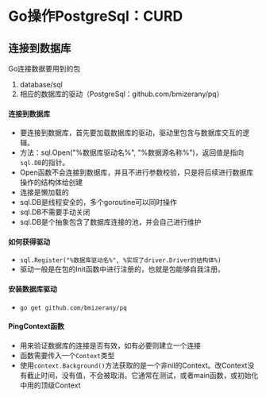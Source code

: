 # Go操作PostgreSql：CURD

## 连接到数据库
Go连接数据要用到的包
1. database/sql
2. 相应的数据库的驱动（PostgreSql：github.com/bmizerany/pq）

#### 连接到数据库
* 要连接到数据库，首先要加载数据库的驱动，驱动里包含与数据库交互的逻辑。
* 方法：sql.Open("%数据库驱动名%", "%数据源名称%")，返回值是指向`sql.DB`的指针。
* Open函数不会连接到数据库，并且不进行参数校验，只是将后续进行数据库操作的结构体给创建
* 连接是懒加载的
* sql.DB是线程安全的，多个goroutine可以同时操作
* sql.DB不需要手动关闭
* sql.DB是个抽象包含了数据库连接的池，并会自己进行维护

#### 如何获得驱动
* `sql.Register("%数据库驱动名%", %实现了driver.Driver的结构体%)`
* 驱动一般是在包的Init函数中进行注册的，也就是包能够自我注册。

#### 安装数据库驱动
* `go get github.com/bmizerany/pq`

#### PingContext函数
* 用来验证数据库的连接是否有效，如有必要则建立一个连接
* 函数需要传入一个`Context`类型
* 使用`context.Background()`方法获取的是一个非nil的Context。改Context没有截止时间，没有值，不会被取消。它通常在测试，或者main函数，或初始化中用的顶级Context